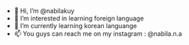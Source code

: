 - 👋 Hi, I’m @nabilakuy
- 👀 I’m interested in learning foreign language
- 🌱 I’m currently learning korean languange 
- 📫 You guys can reach me on my instagram : @nabila.n.a

<!---
nabilakuy/nabilakuy is a ✨ special ✨ repository because its `README.md` (this file) appears on your GitHub profile.
You can click the Preview link to take a look at your changes.
--->
